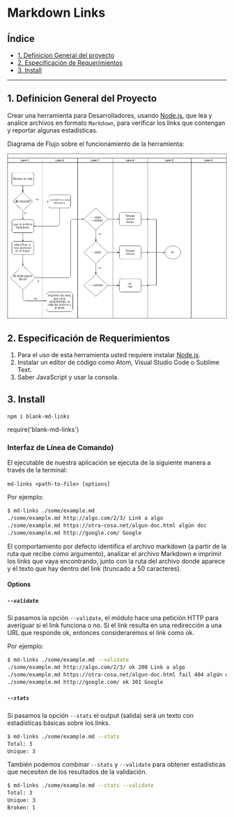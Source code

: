 # Markdown Links

## Índice

* [1. Definicion General del proyecto](#1-Definición-General-del-Proyecto)
* [2. Especificación de Requerimientos](#2-Especificación-de-Requerimientos)
* [3. Install](#3-Install)



***

## 1. Definicion General del Proyecto

Crear una herramienta para Desarrolladores, usando [Node.js](https://nodejs.org/), que lea y analice archivos
en formato `Markdown`, para verificar los links que contengan y reportar
algunas estadísticas.

Diagrama de Flujo sobre el funcionamiento de la herramienta:

<img src= "./Diagram.png">

## 2. Especificación de Requerimientos

  1. Para el uso de esta herramienta usted requiere instalar [Node.js](https://nodejs.org/es/).
  2. Instalar un editor de código como Atom, Visual Studio Code o Sublime Text.
  3. Saber JavaScript y usar la consola.

## 3. Install

`npm i blank-md-links`

  require('blank-md-links')


### Interfaz de Línea de Comando)

El ejecutable de nuestra aplicación se ejecuta de la siguiente manera a través de la terminal:

`md-links <path-to-file> [options]`

Por ejemplo:

```sh
$ md-links ./some/example.md
./some/example.md http://algo.com/2/3/ Link a algo
./some/example.md https://otra-cosa.net/algun-doc.html algún doc
./some/example.md http://google.com/ Google
```

El comportamiento por defecto identifica el archivo markdown (a partir de la ruta que recibe como
argumento), analizar el archivo Markdown e imprimir los links que vaya
encontrando, junto con la ruta del archivo donde aparece y el texto
que hay dentro del link (truncado a 50 caracteres).

#### Options

##### `--validate`

Si pasamos la opción `--validate`, el módulo hace una petición HTTP para
averiguar si el link funciona o no. Si el link resulta en una redirección a una
URL que responde ok, entonces consideraremos el link como ok.

Por ejemplo:

```sh
$ md-links ./some/example.md --validate
./some/example.md http://algo.com/2/3/ ok 200 Link a algo
./some/example.md https://otra-cosa.net/algun-doc.html fail 404 algún doc
./some/example.md http://google.com/ ok 301 Google
```

##### `--stats`

Si pasamos la opción `--stats` el output (salida) será un texto con estadísticas
básicas sobre los links.

```sh
$ md-links ./some/example.md --stats
Total: 3
Unique: 3
```

También podemos combinar `--stats` y `--validate` para obtener estadísticas que
necesiten de los resultados de la validación.

```sh
$ md-links ./some/example.md --stats --validate
Total: 3
Unique: 3
Broken: 1
```